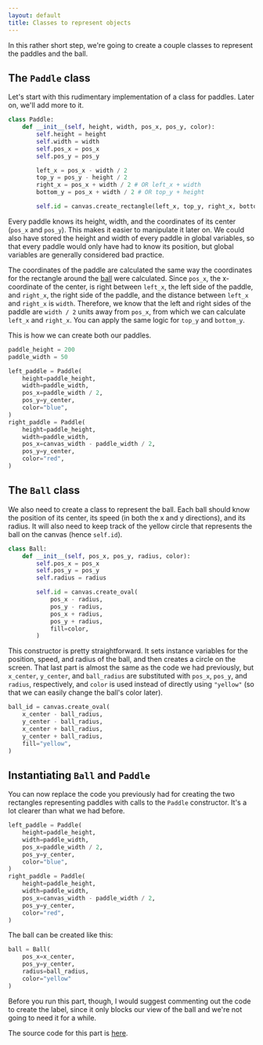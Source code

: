 ```yaml
---
layout: default
title: Classes to represent objects
---
```


In this rather short step, we're going to create a couple classes to represent the paddles and the ball.

## The `Paddle` class

Let's start with this rudimentary implementation of a class for paddles. Later on, we'll add more to it.

```python
class Paddle:
    def __init__(self, height, width, pos_x, pos_y, color):
        self.height = height
        self.width = width
        self.pos_x = pos_x
        self.pos_y = pos_y

        left_x = pos_x - width / 2
        top_y = pos_y - height / 2
        right_x = pos_x + width / 2 # OR left_x + width
        bottom_y = pos_x + width / 2 # OR top_y + height

        self.id = canvas.create_rectangle(left_x, top_y, right_x, bottom_y, fill=color)
```

Every paddle knows its height, width, and the coordinates of its center (`pos_x` and `pos_y`). This makes it easier to manipulate it later on. We could also have stored the height and width of every paddle in global variables, so that every paddle would only have had to know its position, but global variables are generally considered bad practice.

The coordinates of the paddle are calculated the same way the coordinates for the rectangle around the [ball](https://github.com/ysthakur/arts-n-stem/blob/master/pages/pong/Step1.md#drawing-the-ball) were calculated. Since `pos_x`, the x-coordinate of the center, is right between `left_x`, the left side of the paddle, and `right_x`, the right side of the paddle, and the distance between `left_x` and `right_x` is `width`. Therefore, we know that the left and right sides of the paddle are `width / 2` units away from `pos_x`, from which we can calculate `left_x` and `right_x`. You can apply the same logic for `top_y` and `bottom_y`.

This is how we can create both our paddles.

```python
paddle_height = 200
paddle_width = 50

left_paddle = Paddle(
    height=paddle_height,
    width=paddle_width,
    pos_x=paddle_width / 2,
    pos_y=y_center,
    color="blue",
)
right_paddle = Paddle(
    height=paddle_height,
    width=paddle_width,
    pos_x=canvas_width - paddle_width / 2,
    pos_y=y_center,
    color="red",
)
```

## The `Ball` class

We also need to create a class to represent the ball. Each ball should know the position of its center, its speed (in both the x and y directions), and its radius. It will also need to keep track of the yellow circle that represents the ball on the canvas (hence `self.id`).

```python
class Ball:
    def __init__(self, pos_x, pos_y, radius, color):
        self.pos_x = pos_x
        self.pos_y = pos_y
        self.radius = radius

        self.id = canvas.create_oval(
            pos_x - radius,
            pos_y - radius,
            pos_x + radius,
            pos_y + radius,
            fill=color,
        )
```

This constructor is pretty straightforward. It sets instance variables for the position, speed, and radius of the ball, and then creates a circle on the screen. That last part is almost the same as the code we had previously, but `x_center`, `y_center`, and `ball_radius` are substituted with `pos_x`, `pos_y`, and `radius`, respectively, and `color` is used instead of directly using `"yellow"` (so that we can easily change the ball's color later).

```python
ball_id = canvas.create_oval(
    x_center - ball_radius,
    y_center - ball_radius,
    x_center + ball_radius,
    y_center + ball_radius,
    fill="yellow",
)
```

## Instantiating `Ball` and `Paddle`

You can now replace the code you previously had for creating the two rectangles representing paddles with calls to the `Paddle` constructor. It's a lot clearer than what we had before.

```python
left_paddle = Paddle(
    height=paddle_height,
    width=paddle_width,
    pos_x=paddle_width / 2,
    pos_y=y_center,
    color="blue",
)
right_paddle = Paddle(
    height=paddle_height,
    width=paddle_width,
    pos_x=canvas_width - paddle_width / 2,
    pos_y=y_center,
    color="red",
)
```

The ball can be created like this:

```python
ball = Ball(
    pos_x=x_center,
    pos_y=y_center,
    radius=ball_radius,
    color="yellow"
)
```

Before you run this part, though, I would suggest commenting out the code to create the label, since it only blocks our view of the ball and we're not going to need it for a while.

The source code for this part is [here](https://github.com/ysthakur/arts-n-stem/blob/master/Pong/Step2_Classes.py).
